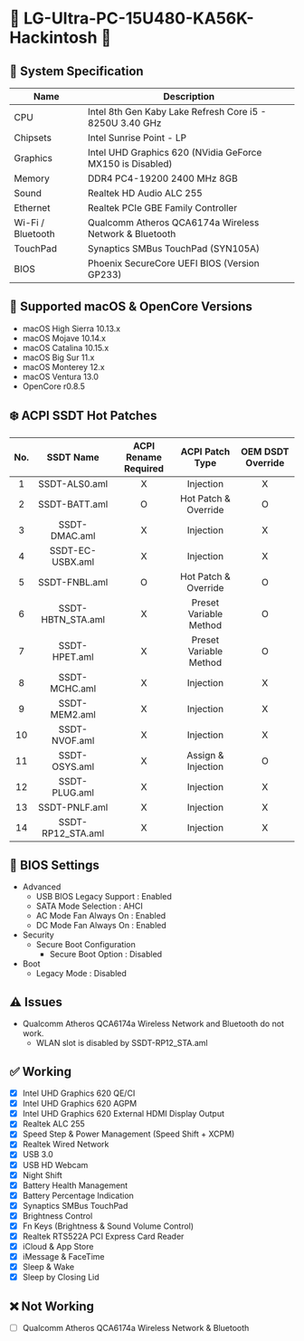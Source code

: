 # 🍭 LG-Ultra-PC-15U480-KA56K-Hackintosh 🍬

## 🌿 System Specification
| Name | Description |
| - | - |
| CPU | Intel 8th Gen Kaby Lake Refresh Core i5 - 8250U 3.40 GHz |
| Chipsets | Intel Sunrise Point - LP |
| Graphics | Intel UHD Graphics 620 (NVidia GeForce MX150 is Disabled) |
| Memory | DDR4 PC4-19200 2400 MHz 8GB |
| Sound | Realtek HD Audio ALC 255 |
| Ethernet | Realtek PCIe GBE Family Controller |
| Wi-Fi / Bluetooth | Qualcomm Atheros QCA6174a Wireless Network & Bluetooth |
| TouchPad | Synaptics SMBus TouchPad (SYN105A) |
| BIOS | Phoenix SecureCore UEFI BIOS (Version GP233) |

## 🍃 Supported macOS & OpenCore Versions
- macOS High Sierra 10.13.x
- macOS Mojave 10.14.x
- macOS Catalina 10.15.x
- macOS Big Sur 11.x
- macOS Monterey 12.x
- macOS Ventura 13.0
- OpenCore r0.8.5

## ❄️ ACPI SSDT Hot Patches
| No. | SSDT Name | ACPI Rename Required | ACPI Patch Type | OEM DSDT Override |
|:-:|:-:|:-:|:-:|:-:|
| 1 | SSDT-ALS0.aml | X | Injection | X |
| 2 | SSDT-BATT.aml | O | Hot Patch & Override | O |
| 3 | SSDT-DMAC.aml | X | Injection | X |
| 4 | SSDT-EC-USBX.aml | X | Injection | X |
| 5 | SSDT-FNBL.aml | O | Hot Patch & Override | O |
| 6 | SSDT-HBTN_STA.aml | X | Preset Variable Method | O |
| 7 | SSDT-HPET.aml | X | Preset Variable Method | O |
| 8 | SSDT-MCHC.aml | X | Injection | X |
| 9 | SSDT-MEM2.aml | X | Injection | X |
| 10 | SSDT-NVOF.aml | X | Injection | X |
| 11 | SSDT-OSYS.aml | X | Assign & Injection | O |
| 12 | SSDT-PLUG.aml | X | Injection | X |
| 13 | SSDT-PNLF.aml | X | Injection | X |
| 14 | SSDT-RP12_STA.aml | X | Injection | X |

## 🍁 BIOS Settings
- Advanced
  - USB BIOS Legacy Support : Enabled
  - SATA Mode Selection : AHCI
  - AC Mode Fan Always On : Enabled
  - DC Mode Fan Always On : Enabled
- Security
  - Secure Boot Configuration
    - Secure Boot Option : Disabled
- Boot
  - Legacy Mode : Disabled

## ⚠️ Issues
- Qualcomm Atheros QCA6174a Wireless Network and Bluetooth do not work.
  - WLAN slot is disabled by SSDT-RP12_STA.aml

## ✅ Working
- [X] Intel UHD Graphics 620 QE/CI
- [X] Intel UHD Graphics 620 AGPM
- [X] Intel UHD Graphics 620 External HDMI Display Output
- [X] Realtek ALC 255
- [X] Speed Step & Power Management (Speed Shift + XCPM)
- [X] Realtek Wired Network
- [X] USB 3.0
- [X] USB HD Webcam
- [X] Night Shift
- [X] Battery Health Management
- [X] Battery Percentage Indication
- [X] Synaptics SMBus TouchPad
- [X] Brightness Control
- [X] Fn Keys (Brightness & Sound Volume Control)
- [X] Realtek RTS522A PCI Express Card Reader
- [X] iCloud & App Store
- [X] iMessage & FaceTime
- [X] Sleep & Wake
- [X] Sleep by Closing Lid

## ❌ Not Working
- [ ] Qualcomm Atheros QCA6174a Wireless Network & Bluetooth
